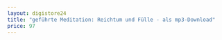 ```yaml
---
layout: digistore24
title: "geführte Meditation: Reichtum und Fülle - als mp3-Download"
price: 97
---
```

